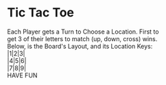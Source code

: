 # Tic Tac Toe

   Each Player gets a Turn to Choose a Location. First to  
   get 3 of their letters to match (up, down, cross) wins.  
   Below, is the Board\'s Layout, and its Location Keys:  
     |1|2|3|  
     |4|5|6|  
     |7|8|9|  
   HAVE  FUN
